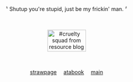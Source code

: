 <p align="center">
〝 Shutup you're stupid, just be my frickin' man. 〞
  <p dir="auto"></p>
  <br>
<p dir="auto"></p>
<p align="center">
<img alt="#cruelty squad from resource blog" class="J9AiF" height="57" src="https://64.media.tumblr.com/d36bc47a5960144ef938cf4ff4b0551a/0fe2737b72e0568f-52/s250x400/f32a47b3cb7b8b8f084c9ad4985528ad93566d3e.pnj" width="101">
</p>
<p dir="auto"></p>
<p align="center" dir="auto">
  <br>
<p align="center"><a href="https://hungry-bug.straw.page/" rel="nofollow">strawpage</a>
  ⠀ 
<a href="https://crossofloss.atabook.org/" rel="nofollow">atabook</a>
  ⠀ 
<a href="https://github.com/gothopera/" rel="nofollow">main</a>
<p dir="auto"></p>

